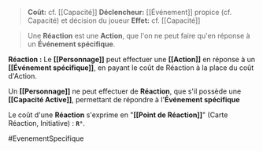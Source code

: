 > **Coût:** cf. [[Capacité]]
> **Déclencheur:** [[Événement]] propice (cf. Capacité) et décision du joueur
> **Effet:** cf. [[Capacité]]

> Une **Réaction** est une **Action**, que l'on ne peut faire qu'en réponse à un **Événement spécifique**. 

**Réaction :** Le **[[Personnage]]** peut effectuer une **[[Action]]** en réponse à un **[[Événement spécifique]]**, en payant le coût de Réaction à la place du coût d'Action. 

Un **[[Personnage]]** ne peut effectuer de **Réaction**, que s'il possède une **[[Capacité Active]]**, permettant de répondre à l'**Événement spécifique**

Le coût d'une **Réaction** s'exprime en "**[[Point de Réaction]]**" (Carte Réaction, Initiative) : **`R°`**.

#EvenementSpecifique